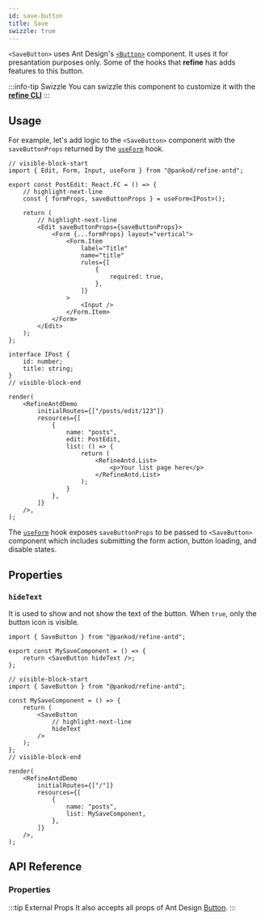 ```yaml
---
id: save-button
title: Save
swizzle: true
---
```



`<SaveButton>` uses Ant Design's [`<Button>`](https://ant.design/components/button/) component. It uses it for presantation purposes only. Some of the hooks that **refine** has adds features to this button.

:::info-tip Swizzle
You can swizzle this component to customize it with the [**refine CLI**](/docs/packages/documentation/cli)
:::

## Usage

For example, let's add logic to the `<SaveButton>` component with the `saveButtonProps` returned by the [`useForm`](/api-reference/antd/hooks/form/useForm.md) hook.

```tsx live url=http://localhost:3000/posts/edit/123
// visible-block-start
import { Edit, Form, Input, useForm } from "@pankod/refine-antd";

export const PostEdit: React.FC = () => {
    // highlight-next-line
    const { formProps, saveButtonProps } = useForm<IPost>();

    return (
        // highlight-next-line
        <Edit saveButtonProps={saveButtonProps}>
            <Form {...formProps} layout="vertical">
                <Form.Item
                    label="Title"
                    name="title"
                    rules={[
                        {
                            required: true,
                        },
                    ]}
                >
                    <Input />
                </Form.Item>
            </Form>
        </Edit>
    );
};

interface IPost {
    id: number;
    title: string;
}
// visible-block-end

render(
    <RefineAntdDemo
        initialRoutes={["/posts/edit/123"]}
        resources={[
            {
                name: "posts",
                edit: PostEdit,
                list: () => {
                    return (
                        <RefineAntd.List>
                            <p>Your list page here</p>
                        </RefineAntd.List>
                    );
                }
            },
        ]}
    />,
);
```

The [`useForm`](/api-reference/antd/hooks/form/useForm.md) hook exposes `saveButtonProps` to be passed to `<SaveButton>` component which includes submitting the form action, button loading, and disable states.

## Properties

### `hideText`

It is used to show and not show the text of the button. When `true`, only the button icon is visible.

```tsx 
import { SaveButton } from "@pankod/refine-antd";

export const MySaveComponent = () => {
    return <SaveButton hideText />;
};
```

```tsx live disableScroll previewHeight=120px
// visible-block-start
import { SaveButton } from "@pankod/refine-antd";

const MySaveComponent = () => {
    return (
        <SaveButton
            // highlight-next-line
            hideText
        />
    );
};
// visible-block-end

render(
    <RefineAntdDemo
        initialRoutes={["/"]}
        resources={[
            {
                name: "posts",
                list: MySaveComponent,
            },
        ]}
    />,
);
```

## API Reference

### Properties

<PropsTable module="@pankod/refine-antd/SaveButton" />

:::tip External Props
It also accepts all props of Ant Design [Button](https://ant.design/components/button/#API).
:::